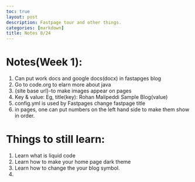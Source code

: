 ```yaml
---
toc: true
layout: post
description: Fastpage tour and other things.
categories: [markdown]
title: Notes 8/24
---
```


# Notes(Week 1):
1. Can put work docs and google docs(docx) in fastapges blog
2. Go to code.org to elarn more about java
2. {site base url}-to make images appear on pages
3. Key & value: Eg, title(key): Rohan Malipeddi Sample Blog(value)
4. config.yml is used by Fastpages change fastpage title
5. in pages, one can put numbers on the left hand side to make them show in order.

# Things to still learn:
1. Learn what is liquid code
2. Learn how to make your home page dark theme
3. Learn how to change the your blog symbol.
4. 